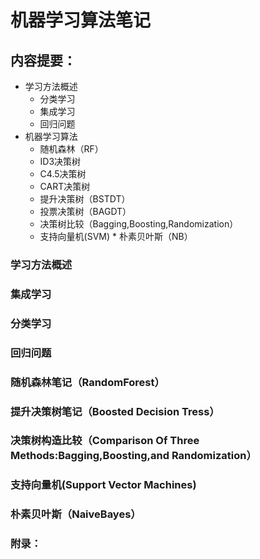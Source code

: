# 机器学习算法笔记
## 内容提要：
* 学习方法概述
  * 分类学习
  * 集成学习
  * 回归问题
* 机器学习算法
  * 随机森林（RF）
   * ID3决策树
   * C4.5决策树
   * CART决策树
  * 提升决策树（BSTDT）
  * 投票决策树（BAGDT）
  * 决策树比较（Bagging,Boosting,Randomization）
  * 支持向量机(SVM)
  * 朴素贝叶斯（NB）
### 学习方法概述

### 集成学习
### 分类学习
### 回归问题
### 随机森林笔记（RandomForest）
### 提升决策树笔记（Boosted Decision Tress）
### 决策树构造比较（Comparison Of Three Methods:Bagging,Boosting,and Randomization）
### 支持向量机(Support Vector Machines)
### 朴素贝叶斯（NaiveBayes）
### 附录：
